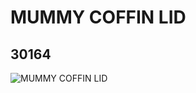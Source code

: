 # MUMMY COFFIN LID
## 30164
![MUMMY COFFIN LID](https://lc-www-live-s.legocdn.com/media/bricks/5/2/6116543.jpg)